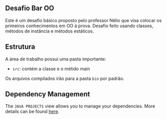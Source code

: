 ## Desafio Bar OO

Este é um desafio básico proposto pelo professor Nélio que visa colocar os primeiros conhecimentos em OO à prova.
Desafio feito usando classes, métodos de instância e métodos estáticos.

## Estrutura

A área de trabalho possui uma pasta importante:

- `src`: contém a classe e o métido main

Os arquivos compilados irão para a pasta `bin` por padrão.

## Dependency Management

The `JAVA PROJECTS` view allows you to manage your dependencies. More details can be found [here](https://github.com/microsoft/vscode-java-dependency#manage-dependencies).

